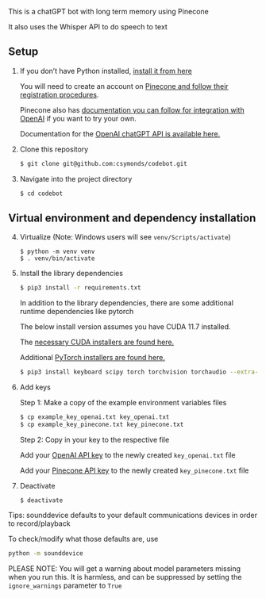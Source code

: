 This is a chatGPT bot with long term memory using Pinecone

It also uses the Whisper API to do speech to text


## Setup

1. If you don’t have Python installed, [install it from here](https://www.python.org/downloads/)
    

    You will need to create an account on [Pinecone and follow their registration procedures](https://www.pinecone.io/).

    Pinecone also has [documentation you can follow for integration with OpenAI](https://docs.pinecone.io/docs/openai) if you want to try your own.

    Documentation for the [OpenAI chatGPT API is available here.](https://platform.openai.com/docs/libraries)

2. Clone this repository

   ```bash
   $ git clone git@github.com:csymonds/codebot.git
   ```

3. Navigate into the project directory
   
   ```bash
   $ cd codebot
   ```
## Virtual environment and dependency installation
4. Virtualize (Note: Windows users will see `venv/Scripts/activate`)
   ```
   $ python -m venv venv
   $ . venv/bin/activate
   ```

5. Install the library dependencies
   ```bash
   $ pip3 install -r requirements.txt
   ```

   In addition to the library dependencies, there are some additional runtime dependencies like pytorch
   
   The below install version assumes you have CUDA 11.7 installed. 
   
   The [necessary CUDA installers are found here.](https://developer.nvidia.com/cuda-zone)
   
   Additional [PyTorch installers are found here.](https://pytorch.org/get-started/locally/)

   ```bash
   $ pip3 install keyboard scipy torch torchvision torchaudio --extra-index-url https://download.pytorch.org/whl/cu117
   ```

6. Add keys

   Step 1: Make a copy of the example environment variables files

   ```bash
   $ cp example_key_openai.txt key_openai.txt
   $ cp example_key_pinecone.txt key_pinecone.txt
   ```

   Step 2: Copy in your key to the respective file

      Add your [OpenAI API key](https://beta.openai.com/account/api-keys) to the newly created `key_openai.txt` file
    
      Add your [Pinecone API key](https://docs.pinecone.io/docs/quickstart#2-get-and-verify-your-pinecone-api-key) to the newly created `key_pinecone.txt` file

7. Deactivate
   ```
   $ deactivate
   ```


Tips: sounddevice defaults to your default communications devices in order to record/playback 

To check/modify what those defaults are, use

   ```bash
   python -m sounddevice
   ```

PLEASE NOTE: You will get a warning about model parameters missing when you run this. It is harmless, and can be suppressed by setting the `ignore_warnings` parameter to `True`